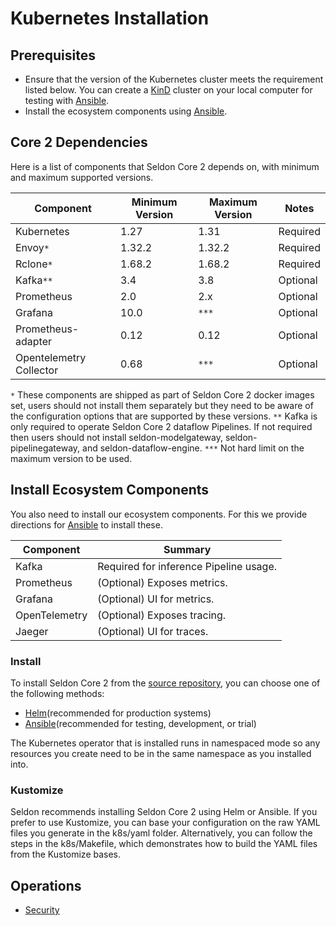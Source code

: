 # Kubernetes Installation

## Prerequisites

* Ensure that the version of the Kubernetes cluster meets the requirement listed below. You can create a [KinD](https://kind.sigs.k8s.io/docs/user/quick-start/#installation) cluster on your local computer for testing with [Ansible](ansible.md). 
* Install the ecosystem components using [Ansible](ansible.md).

## Core 2 Dependencies

Here is a list of components that Seldon Core 2 depends on, with minimum and maximum supported versions.

| Component | Minimum Version | Maximum Version | Notes |
| - | - | - | - |
| Kubernetes | 1.27 | 1.31 | Required |
| Envoy`*` | 1.32.2 | 1.32.2 | Required |
| Rclone`*` | 1.68.2 | 1.68.2 | Required |
| Kafka`**` | 3.4 | 3.8 | Optional |
| Prometheus | 2.0 | 2.x | Optional |
| Grafana | 10.0 | `***` | Optional |
| Prometheus-adapter | 0.12 | 0.12 | Optional |
| Opentelemetry Collector | 0.68 | `***` | Optional |

`*` These components are shipped as part of Seldon Core 2 docker images set, users should not install them separately but they need to be aware of the configuration options that are supported by these versions.
`**` Kafka is only required to operate Seldon Core 2 dataflow Pipelines. If not required then users should not install seldon-modelgateway, seldon-pipelinegateway, and seldon-dataflow-engine.
`***` Not hard limit on the maximum version to be used.


## Install Ecosystem Components

You also need to install our ecosystem components. For this we provide directions for [Ansible](ansible.md) to install these.

| Component  | Summary |
| - | - |
| Kafka | Required for inference Pipeline usage. |
| Prometheus | (Optional) Exposes metrics. |
| Grafana | (Optional) UI for metrics. |
| OpenTelemetry | (Optional) Exposes tracing. |
| Jaeger | (Optional) UI for traces. |


### Install

To install Seldon Core 2 from the [source repository](https://github.com/SeldonIO/seldon-core), you can choose one of the following methods:

* [Helm](helm.md)(recommended for production systems)
* [Ansible](ansible.md)(recommended for testing, development, or trial)

The Kubernetes operator that is installed runs in namespaced mode so any resources you create
need to be in the same namespace as you installed into.

### Kustomize

Seldon recommends installing Seldon Core 2 using Helm or Ansible. If you prefer to use Kustomize, you can base your configuration on the raw YAML files you generate in the k8s/yaml folder. Alternatively, you can follow the steps in the k8s/Makefile, which demonstrates how to build the YAML files from the Kustomize bases.

## Operations

* [Security](security/README.md)
